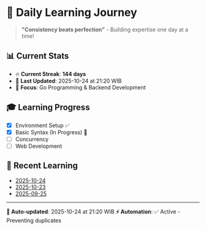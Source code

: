 # 🚀 Daily Learning Journey

> **"Consistency beats perfection"** - Building expertise one day at a time!

## 📊 Current Stats
- 🔥 **Current Streak**: **144 days**
- 📅 **Last Updated**: 2025-10-24 at 21:20 WIB
- 🎯 **Focus**: Go Programming & Backend Development

## 🎓 Learning Progress
- [x] Environment Setup ✅
- [x] Basic Syntax (In Progress) 🔄
- [ ] Concurrency
- [ ] Web Development

## 📖 Recent Learning
- [2025-10-24](learning-log/.md)
- [2025-10-23](learning-log/.md)
- [2025-09-25](learning-log/.md)

---
**🤖 Auto-updated**: 2025-10-24 at 21:20 WIB
**⚡ Automation**: ✅ Active - Preventing duplicates
